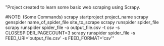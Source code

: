 "Project created to learn some basic web scraping using Scrapy.

#NOTE: (Some Commands)
    scrapy startproject project_name
    scrapy genspider name_of_spider_file site_to_scrape
    scrapy runspider spider_file
    scrapy runspider spider_file -o output_file.csv -t csv -s CLOSESPIDER_PAGECOUNT=3
    scrapy runspider spider_file -s FEED_URI='output_file.csv' -s FEED_FORMAT='csv'" 
